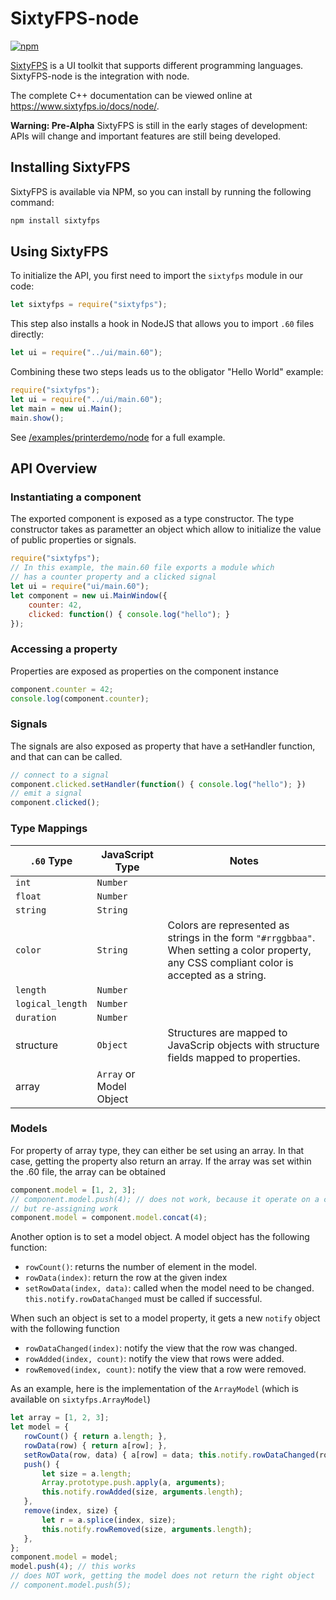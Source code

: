 # SixtyFPS-node

[![npm](https://img.shields.io/npm/v/sixtyfps)](https://www.npmjs.com/package/sixtyfps)

[SixtyFPS](https://www.sixtyfps.io/) is a UI toolkit that supports different programming languages.
SixtyFPS-node is the integration with node.

The complete C++ documentation can be viewed online at https://www.sixtyfps.io/docs/node/.

**Warning: Pre-Alpha**
SixtyFPS is still in the early stages of development: APIs will change and important features are still being developed.

## Installing SixtyFPS

SixtyFPS is available via NPM, so you can install by running the following command:

```sh
npm install sixtyfps
```

## Using SixtyFPS

To initialize the API, you first need to import the `sixtyfps` module in our code:

```js
let sixtyfps = require("sixtyfps");
```

This step also installs a hook in NodeJS that allows you to import `.60` files directly:

```js
let ui = require("../ui/main.60");
```

Combining these two steps leads us to the obligator "Hello World" example:

```js
require("sixtyfps");
let ui = require("../ui/main.60");
let main = new ui.Main();
main.show();
```

See [/examples/printerdemo/node](/examples/printerdemo/node) for a full example.

## API Overview

### Instantiating a component

The exported component is exposed as a type constructor. The type constructor takes as parametter
an object which allow to initialize the value of public properties or signals.

```js
require("sixtyfps");
// In this example, the main.60 file exports a module which
// has a counter property and a clicked signal
let ui = require("ui/main.60");
let component = new ui.MainWindow({
    counter: 42,
    clicked: function() { console.log("hello"); }
});
```

### Accessing a property

Properties are exposed as properties on the component instance

```js
component.counter = 42;
console.log(component.counter);
```

### Signals

The signals are also exposed as property that have a setHandler function, and that can can be called.


```js
// connect to a signal
component.clicked.setHandler(function() { console.log("hello"); })
// emit a signal
component.clicked();
```

### Type Mappings

| `.60` Type | JavaScript Type | Notes |
| --- | --- | --- |
| `int` | `Number` | |
| `float` | `Number` | |
| `string` | `String` | |
| `color` |`String` | Colors are represented as strings in the form `"#rrggbbaa"`. When setting a color property, any CSS compliant color is accepted as a string. |
| `length` | `Number` |  |
| `logical_length` | `Number` | |
| `duration` | `Number` |  |
| structure | `Object` | Structures are mapped to JavaScrip objects with structure fields mapped to properties. |
| array | `Array` or Model Object | |

### Models

For property of array type, they can either be set using an array.
In that case, getting the property also return an array.
If the array was set within the .60 file, the array can be obtained

```js
component.model = [1, 2, 3];
// component.model.push(4); // does not work, because it operate on a copy
// but re-assigning work
component.model = component.model.concat(4);
```

Another option is to set a model object.  A model object has the following function:
 - `rowCount()`: returns the number of element in the model.
 - `rowData(index)`: return the row at the given index
 - `setRowData(index, data)`: called when the model need to be changed. `this.notify.rowDataChanged` must be called if successful.

 When such an object is set to a model property, it gets a new `notify` object with the following function
 - `rowDataChanged(index)`: notify the view that the row was changed.
 - `rowAdded(index, count)`: notify the view that rows were added.
 - `rowRemoved(index, count)`: notify the view that a row were removed.

 As an example, here is the implementation of the `ArrayModel` (which is available on `sixtyfps.ArrayModel`)

 ```js
 let array = [1, 2, 3];
 let model = {
    rowCount() { return a.length; },
    rowData(row) { return a[row]; },
    setRowData(row, data) { a[row] = data; this.notify.rowDataChanged(row); },
    push() {
        let size = a.length;
        Array.prototype.push.apply(a, arguments);
        this.notify.rowAdded(size, arguments.length);
    },
    remove(index, size) {
        let r = a.splice(index, size);
        this.notify.rowRemoved(size, arguments.length);
    },
};
component.model = model;
model.push(4); // this works
// does NOT work, getting the model does not return the right object
// component.model.push(5);
 ```

